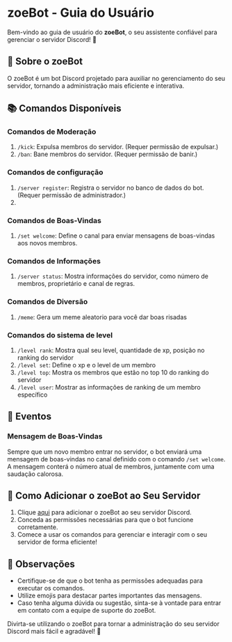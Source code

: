 # zoeBot - Guia do Usuário

Bem-vindo ao guia de usuário do **zoeBot**, o seu assistente confiável para gerenciar o servidor Discord! :robot:

## 🤖 Sobre o zoeBot

O zoeBot é um bot Discord projetado para auxiliar no gerenciamento do seu servidor, tornando a administração mais eficiente e interativa.

## 📚 Comandos Disponíveis

### Comandos de Moderação

1. `/kick`: Expulsa membros do servidor. (Requer permissão de expulsar.)
2. `/ban`: Bane membros do servidor. (Requer permissão de banir.)

### Comandos de configuração
1. `/server register`: Registra o servidor no banco de dados do bot. (Requer permissão de administrador.)
2. 
### Comandos de Boas-Vindas

1. `/set welcome`: Define o canal para enviar mensagens de boas-vindas aos novos membros.

### Comandos de Informações

1. `/server status`: Mostra informações do servidor, como número de membros, proprietário e canal de regras.

### Comandos de Diversão
1. `/meme`: Gera um meme aleatorio para você dar boas risadas

### Comandos do sistema de level
1. `/level rank`: Mostra qual seu level, quantidade de xp, posição no ranking do servidor
2. `/level set`: Define o xp e o level de um membro
3. `/level top`: Mostra os membros que estão no top 10 do ranking do servidor
4. `/level user`: Mostrar as informações de ranking de um membro específico

## 🌟 Eventos

### Mensagem de Boas-Vindas

Sempre que um novo membro entrar no servidor, o bot enviará uma mensagem de boas-vindas no canal definido com o comando `/set welcome`. A mensagem conterá o número atual de membros, juntamente com uma saudação calorosa.

## 🚀 Como Adicionar o zoeBot ao Seu Servidor

1. Clique [aqui](https://discord.com/api/oauth2/authorize?client_id=1140768144626044998&permissions=8&scope=bot%20applications.commands) para adicionar o zoeBot ao seu servidor Discord.
2. Conceda as permissões necessárias para que o bot funcione corretamente.
3. Comece a usar os comandos para gerenciar e interagir com o seu servidor de forma eficiente!

## 📝 Observações

- Certifique-se de que o bot tenha as permissões adequadas para executar os comandos.
- Utilize emojis para destacar partes importantes das mensagens.
- Caso tenha alguma dúvida ou sugestão, sinta-se à vontade para entrar em contato com a equipe de suporte do zoeBot.

Divirta-se utilizando o zoeBot para tornar a administração do seu servidor Discord mais fácil e agradável! :tada:
